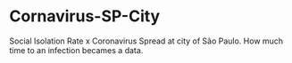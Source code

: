 # Cornavirus-SP-City
Social Isolation Rate x Coronavirus Spread at city of São Paulo. How much time to an infection becames a data.
